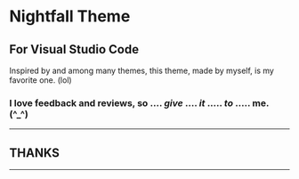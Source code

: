 # Nightfall Theme

## For Visual Studio Code

Inspired by and among many themes, this theme, made by myself, is my favorite one. (lol)

### I love feedback and reviews, so .... _give_ .... _it_ ..... _to_ ..... **me**. (**^\_^**)

---

## THANKS

---
